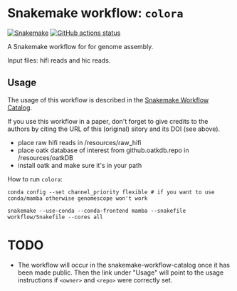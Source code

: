 # Snakemake workflow: `colora`

[![Snakemake](https://img.shields.io/badge/snakemake-≥6.3.0-brightgreen.svg)](https://snakemake.github.io)
[![GitHub actions status](https://github.com/LiaOb21/colora/workflows/Tests/badge.svg?branch=main)](https://github.com/LiaOb21/colora/actions?query=branch%3Amain+workflow%3ATests)


A Snakemake workflow for for genome assembly.

Input files: hifi reads and hic reads.

## Usage

The usage of this workflow is described in the [Snakemake Workflow Catalog](https://snakemake.github.io/snakemake-workflow-catalog/?usage=<LiaOb21>%2F<colora>).

If you use this workflow in a paper, don't forget to give credits to the authors by citing the URL of this (original) <colora> sitory and its DOI (see above).

- place raw hifi reads in /resources/raw_hifi
- place oatk database of interest from github.oatkdb.repo in /resources/oatkDB
- install oatk and make sure it's in your path


How to run `colora`:
```
conda config --set channel_priority flexible # if you want to use conda/mamba otherwise genomescope won't work

snakemake --use-conda --conda-frontend mamba --snakefile workflow/Snakefile --cores all
```

# TODO


* The workflow will occur in the snakemake-workflow-catalog once it has been made public. Then the link under "Usage" will point to the usage instructions if `<owner>` and `<repo>` were correctly set.
